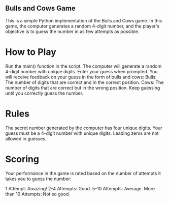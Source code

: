 ## Bulls and Cows Game

This is a simple Python implementation of the Bulls and Cows game. In this game, the computer generates a random 4-digit number, and the player's objective is to guess the number in as few attempts as possible.

# How to Play

Run the main() function in the script.
The computer will generate a random 4-digit number with unique digits.
Enter your guess when prompted.
You will receive feedback on your guess in the form of bulls and cows:
Bulls: The number of digits that are correct and in the correct position.
Cows: The number of digits that are correct but in the wrong position.
Keep guessing until you correctly guess the number.

# Rules

The secret number generated by the computer has four unique digits.
Your guess must be a 4-digit number with unique digits.
Leading zeros are not allowed in guesses.

# Scoring

Your performance in the game is rated based on the number of attempts it takes you to guess the number:

1 Attempt: Amazing!
2-4 Attempts: Good.
5-10 Attempts: Average.
More than 10 Attempts: Not so good.
